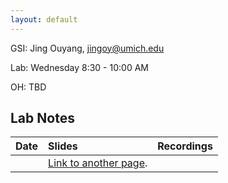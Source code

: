 ```yaml
---
layout: default
---
```



GSI: Jing Ouyang, jingoy@umich.edu 

Lab: Wednesday 8:30 - 10:00 AM 

OH: TBD 


## Lab Notes

| Date       | Slides          | Recordings |
|:-------------|:------------------|:------|
|            | [Link to another page](./another-page.html). |   |


